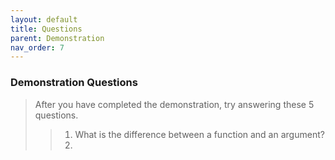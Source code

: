 ```yaml
---
layout: default
title: Questions
parent: Demonstration
nav_order: 7
---
```


### **Demonstration Questions**
> After you have completed the demonstration, try answering these 5 questions.
> > 1. What is the difference between a function and an argument? 
> > 2. 
